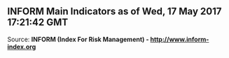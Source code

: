 ## INFORM Main Indicators as of Wed, 17 May 2017 17:21:42 GMT

Source: **INFORM (Index For Risk Management) - http://www.inform-index.org**
